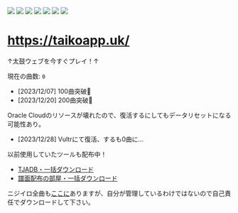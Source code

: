 [![](https://badgen.net/badge/github/yuukialpha/000000?icon&label)](https://github.com/yuukialpha)
[![](https://badgen.net/badge/codeberg/mofusky/2185D0)](https://codeberg.org/mofusky)
[![](https://badgen.net/badge/tiktok/@yuukihacker/000000)](https://www.tiktok.com/@yuukihacker)
[![](https://badgen.net/badge/yay%21/%E3%82%86%E3%81%A1%E3%82%83/00008B)](https://yay.space/user/8315452)
![](https://dcbadge.vercel.app/api/shield/1190584348399902780)
[![](https://dcbadge.vercel.app/api/server/FcTX7FNQcY)](https://discord.gg/FcTX7FNQcY)
![](https://badgen.net/badge/paypay/yfpk/FF0000)

# https://taikoapp.uk/
↑太鼓ウェブを今すぐプレイ！↑

現在の曲数: <code id="taiko-size">0</code>

- [2023/12/07] 100曲突破🎉
- [2023/12/20] 200曲突破🎉

Oracle Cloudのリソースが壊れたので、復活するにしてもデータリセットになる可能性あり。

- [2023/12/28] Vultrにて復活、するも0曲に…

以前使用していたツールも配布中！

- [TJADB・一括ダウンロード](https://codeberg.org/mofusky/tjadb-downloader)
- [譜面配布の部屋・一括ダウンロード](https://codeberg.org/mofusky/humenroom-downloader)

ニジイロ全曲も[ここに](https://drive.google.com/drive/folders/19eGJLDkiTt2qsJ2-YMrhvuV6VvxZYcWE?usp=sharing)ありますが、自分が管理しているわけではないので自己責任でダウンロードして下さい。
